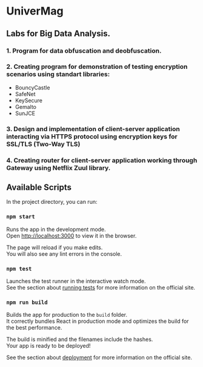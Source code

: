 # UniverMag

## Labs for Big Data Analysis.

### 1. Program for data obfuscation and deobfuscation.

### 2. Creating program for demonstration of testing encryption scenarios using standart libraries: 

- BouncyCastle
- SafeNet
- KeySecure
- Gemalto
- SunJCE


### 3. Design and implementation of client-server application interacting via HTTPS protocol using encryption keys for SSL/TLS (Two-Way TLS)


### 4. Creating router for client-server application working through Gateway using Netflix Zuul library.


## Available Scripts

In the project directory, you can run:

### `npm start`

Runs the app in the development mode.<br>
Open [http://localhost:3000](http://localhost:3000) to view it in the browser.

The page will reload if you make edits.<br>
You will also see any lint errors in the console.

### `npm test`

Launches the test runner in the interactive watch mode.<br>
See the section about [running tests](https://facebook.github.io/create-react-app/docs/running-tests) for more information 
on the official site.

### `npm run build`

Builds the app for production to the `build` folder.<br>
It correctly bundles React in production mode and optimizes the build for the best performance.

The build is minified and the filenames include the hashes.<br>
Your app is ready to be deployed!

See the section about [deployment](https://facebook.github.io/create-react-app/docs/deployment) for more information 
on the official site.
